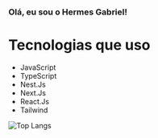 ### Olá, eu sou o Hermes Gabriel! ###
# Tecnologias que uso #
- JavaScript
- TypeScript
- Nest.Js
- Next.Js
- React.Js
- Tailwind
<img src="https://github-readme-stats.vercel.app/api/top-langs/?username=hermesgsc&layout=compact" alt="Top Langs">
